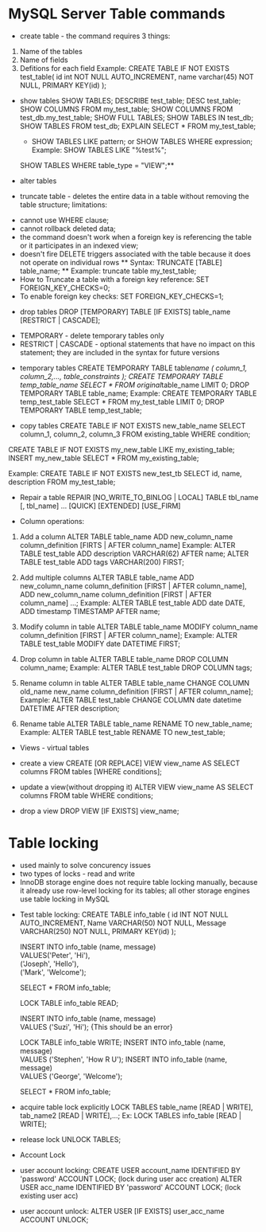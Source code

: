 # MySQL Server Table commands

- create table - the command requires 3 things:

1. Name of the tables
2. Name of fields
3. Defitions for each field
   Example:
   CREATE TABLE IF NOT EXISTS test_table(
   id int NOT NULL AUTO_INCREMENT,
   name varchar(45) NOT NULL,
   PRIMARY KEY(id)
   );

- show tables
  SHOW TABLES;
  DESCRIBE test_table;
  DESC test_table;
  SHOW COLUMNS FROM my_test_table;
  SHOW COLUMNS FROM test_db.my_test_table;
  SHOW FULL TABLES;
  SHOW TABLES IN test_db;
  SHOW TABLES FROM test_db;
  EXPLAIN SELECT \* FROM my_test_table;

  - SHOW TABLES LIKE pattern; or SHOW TABLES WHERE expression; Example:
    SHOW TABLES LIKE "%test%";

  SHOW TABLES WHERE table_type = "VIEW";\*\*

- alter tables

- truncate table - deletes the entire data in a table without removing the table structure; limitations:

* cannot use WHERE clause;
* cannot rollback deleted data;
* the command doesn't work when a foreign key is referencing the table or it participates in an indexed view;
* doesn't fire DELETE triggers associated with the table because it does not operate on individual rows
  ** Syntax:
  TRUNCATE [TABLE] table_name;
  ** Example:
  truncate table my_test_table;
* How to Truncate a table with a foreign key reference:
  SET FOREIGN_KEY_CHECKS=0;
* To enable foreign key checks:
  SET FOREIGN_KEY_CHECKS=1;

- drop tables
  DROP [TEMPORARY] TABLE [IF EXISTS] table_name [RESTRICT | CASCADE];

* TEMPORARY - delete temporary tables only
* RESTRICT | CASCADE - optional statements that have no impact on this statement; they are included in the syntax for future versions

- temporary tables
  CREATE TEMPORARY TABLE table*name (
  column_1, column_2,..., table_constraints
  );
  CREATE TEMPORARY TABLE temp_table_name SELECT * FROM original*table_name LIMIT 0;
  DROP TEMPORARY TABLE table_name;
  Example:
  CREATE TEMPORARY TABLE temp_test_table SELECT * FROM my_test_table LIMIT 0;
  DROP TEMPORARY TABLE temp_test_table;

- copy tables
  CREATE TABLE IF NOT EXISTS new_table_name
  SELECT column_1, column_2, column_3
  FROM existing_table
  WHERE condition;

CREATE TABLE IF NOT EXISTS my_new_table LIKE my_existing_table;
INSERT my_new_table SELECT \* FROM my_existing_table;

Example:
CREATE TABLE IF NOT EXISTS new_test_tb
SELECT id, name, description
FROM my_test_table;

- Repair a table
  REPAIR [NO_WRITE_TO_BINLOG | LOCAL]
  TABLE tbl_name [, tbl_name] ...
  [QUICK] [EXTENDED] [USE_FIRM]

* Column operations:

1. Add a column
   ALTER TABLE table_name ADD new_column_name column_definition
   [FIRTS | AFTER column_name]
   Example:
   ALTER TABLE test_table ADD description VARCHAR(62) AFTER name;
   ALTER TABLE test_table ADD tags VARCHAR(200) FIRST;

2. Add multiple columns
   ALTER TABLE table_name
   ADD new_column_name column_definition
   [FIRST | AFTER column_name],
   ADD new_column_name column_definition
   [FIRST | AFTER column_name]
   ...;
   Example:
   ALTER TABLE test_table
   ADD date DATE,
   ADD timestamp TIMESTAMP
   AFTER name;

3. Modify column in table
   ALTER TABLE table_name
   MODIFY column_name column_definition
   [FIRST | AFTER column_name];
   Example:
   ALTER TABLE test_table
   MODIFY date DATETIME
   FIRST;

4. Drop column in table
   ALTER TABLE table_name
   DROP COLUMN column_name;
   Example:
   ALTER TABLE test_table
   DROP COLUMN tags;

5. Rename column in table
   ALTER TABLE table_name
   CHANGE COLUMN old_name new_name
   column_definition
   [FIRST | AFTER column_name];
   Example:
   ALTER TABLE test_table
   CHANGE COLUMN date datetime
   DATETIME
   AFTER description;

6. Rename table
   ALTER TABLE table_name
   RENAME TO new_table_name;
   Example:
   ALTER TABLE test_table
   RENAME TO new_test_table;

- Views - virtual tables

* create a view
  CREATE [OR REPLACE] VIEW view_name AS
  SELECT columns
  FROM tables
  [WHERE conditions];

* update a view(without dropping it)
  ALTER VIEW view_name AS
  SELECT columns
  FROM table
  WHERE conditions;

* drop a view
  DROP VIEW [IF EXISTS] view_name;

# Table locking

- used mainly to solve concurency issues
- two types of locks - read and write
- InnoDB storage engine does not require table locking manually, because it already use row-level locking for its tables; all other storage engines use table locking in MySQL

* Test table locking:
  CREATE TABLE info_table (
  id INT NOT NULL AUTO_INCREMENT,
  Name VARCHAR(50) NOT NULL,
  Message VARCHAR(250) NOT NULL,
  PRIMARY KEY(id)
  );

  INSERT INTO info_table (name, message)  
   VALUES('Peter', 'Hi'),  
   ('Joseph', 'Hello'),  
   ('Mark', 'Welcome');

  SELECT \* FROM info_table;

  LOCK TABLE info_table READ;

  INSERT INTO info_table (name, message)  
   VALUES ('Suzi', 'Hi'); {This should be an error}

  LOCK TABLE info_table WRITE;
  INSERT INTO info_table (name, message)  
   VALUES ('Stephen', 'How R U');
  INSERT INTO info_table (name, message)  
  VALUES ('George', 'Welcome');

  SELECT \* FROM info_table;

- acquire table lock explicitly
  LOCK TABLES table_name [READ | WRITE],
  tab_name2 [READ | WRITE],...;
  Ex:
  LOCK TABLES info_table [READ | WRITE];

- release lock
  UNLOCK TABLES;

* Account Lock

- user account locking:
  CREATE USER account_name IDENTIFIED BY 'password' ACCOUNT LOCK; (lock during user acc creation)
  ALTER USER acc_name IDENTIFIED BY 'password' ACCOUNT LOCK; (lock existing user acc)

- user account unlock:
  ALTER USER [IF EXISTS] user_acc_name ACCOUNT UNLOCK;
